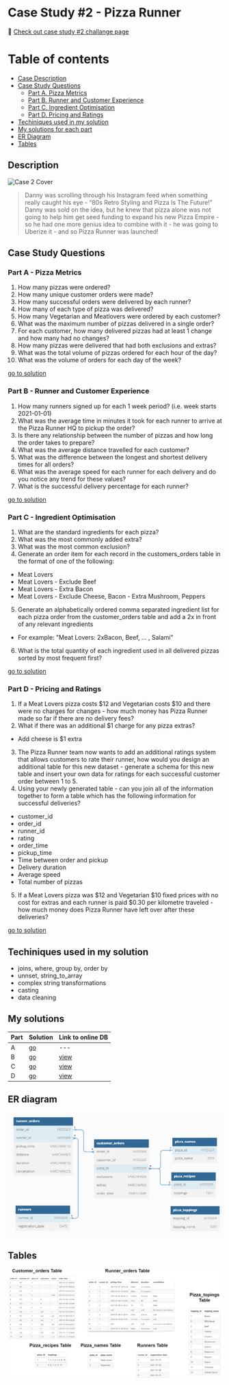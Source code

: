 # Case Study #2 - Pizza Runner
:mag_right: [Check out case study #2 challange page](https://8weeksqlchallenge.com/case-study-2/)

# Table of contents
- [Case Description](https://github.com/jmaynard-n/sql-8week-challenge/blob/main/case%20%232/case%20%232%20README.md#description)
- [Case Study Questions](https://github.com/jmaynard-n/sql-8week-challenge/blob/main/case%20%232/case%20%232%20README.md#case-study-questions)
  - [Part A. Pizza Metrics](https://github.com/jmaynard-n/sql-8week-challenge/blob/main/case%20%232/case%20%232%20README.md#part-a---pizza-metrics)
  - [Part B. Runner and Customer Experience](https://github.com/jmaynard-n/sql-8week-challenge/blob/main/case%20%232/case%20%232%20README.md#part-b---runner-and-customer-experience)
  - [Part C. Ingredient Optimisation](https://github.com/jmaynard-n/sql-8week-challenge/blob/main/case%20%232/case%20%232%20README.md#part-c---ingredient-optimisation)
  - [Part D. Pricing and Ratings](https://github.com/jmaynard-n/sql-8week-challenge/blob/main/case%20%232/case%20%232%20README.md#part-d---pricing-and-ratings)
- [Techiniques used in my solution](https://github.com/jmaynard-n/sql-8week-challenge/blob/main/case%20%232/case%20%232%20README.md#techiniques-used-in-my-solution)
- [My solutions for each part](https://github.com/jmaynard-n/sql-8week-challenge/blob/main/case%20%232/case%20%232%20README.md#my-solutions)
- [ER Diagram](https://github.com/jmaynard-n/sql-8week-challenge/blob/main/case%20%232/case%20%232%20README.md#er-diagram)
- [Tables](https://github.com/jmaynard-n/sql-8week-challenge/blob/main/case%20%232/case%20%232%20README.md#tables)

## Description 
![Case 2 Cover](https://8weeksqlchallenge.com/images/case-study-designs/2.png) 
> Danny was scrolling through his Instagram feed when something really caught his eye - “80s Retro Styling and Pizza Is The Future!”
> Danny was sold on the idea, but he knew that pizza alone was not going to help him get seed funding to expand his new Pizza Empire - so he had one more 
> genius idea to combine with it - he was going to Uberize it - and so Pizza Runner was launched!

## Case Study Questions

### Part A - Pizza Metrics
1. How many pizzas were ordered?
2. How many unique customer orders were made?
3. How many successful orders were delivered by each runner?
4. How many of each type of pizza was delivered?
5. How many Vegetarian and Meatlovers were ordered by each customer?
6. What was the maximum number of pizzas delivered in a single order?
7. For each customer, how many delivered pizzas had at least 1 change and how many had no changes?
8. How many pizzas were delivered that had both exclusions and extras?
9. What was the total volume of pizzas ordered for each hour of the day?
10. What was the volume of orders for each day of the week?

[go to solution](https://github.com/jmaynard-n/sql-8week-challenge/blob/main/case%20%232/Part%20A/Results%20Part%20A.md)

### Part B - Runner and Customer Experience
1. How many runners signed up for each 1 week period? (i.e. week starts 2021-01-01)
2. What was the average time in minutes it took for each runner to arrive at the Pizza Runner HQ to pickup the order?
3. Is there any relationship between the number of pizzas and how long the order takes to prepare?
4. What was the average distance travelled for each customer?
5. What was the difference between the longest and shortest delivery times for all orders?
6. What was the average speed for each runner for each delivery and do you notice any trend for these values?
7. What is the successful delivery percentage for each runner?

[go to solution](https://github.com/jmaynard-n/sql-8week-challenge/blob/main/case%20%232/Part%20B/Results%20Part%20B.md)

### Part C - Ingredient Optimisation
1. What are the standard ingredients for each pizza?
2. What was the most commonly added extra?
3. What was the most common exclusion?
4. Generate an order item for each record in the customers_orders table in the format of one of the following:
- Meat Lovers
- Meat Lovers - Exclude Beef
- Meat Lovers - Extra Bacon
- Meat Lovers - Exclude Cheese, Bacon - Extra Mushroom, Peppers
5. Generate an alphabetically ordered comma separated ingredient list for each pizza order from the customer_orders table and add a 2x in front of any relevant ingredients
- For example: "Meat Lovers: 2xBacon, Beef, ... , Salami"
6. What is the total quantity of each ingredient used in all delivered pizzas sorted by most frequent first?

[go to solution](https://github.com/jmaynard-n/sql-8week-challenge/blob/main/case%20%232/Part%20C/PartC%20Results.md)

### Part D - Pricing and Ratings
1. If a Meat Lovers pizza costs $12 and Vegetarian costs $10 and there were no charges 
for changes - how much money has Pizza Runner made so far if there are no delivery fees?
2. What if there was an additional $1 charge for any pizza extras?
- Add cheese is $1 extra
3. The Pizza Runner team now wants to add an additional ratings system that allows customers to rate their runner, 
how would you design an additional table for this new dataset - generate a schema for this new table and insert 
your own data for ratings for each successful customer order between 1 to 5.
4. Using your newly generated table - can you join all of the information together to form a table which has the following information for successful deliveries?
  - customer_id
  - order_id
  - runner_id
  - rating
  - order_time
  - pickup_time
  - Time between order and pickup
  - Delivery duration
  - Average speed
  - Total number of pizzas
5. If a Meat Lovers pizza was $12 and Vegetarian $10 fixed prices with no cost for extras and each runner is paid $0.30 per
kilometre traveled - how much money does Pizza Runner have left over after these deliveries?

[go to solution](https://github.com/jmaynard-n/sql-8week-challenge/blob/main/case%20%232/Part%20D/Part%20D%20Results.md) 

## Techiniques used in my solution
- joins, where, group by, order by
- unnset, string_to_array
- complex string transformations
- casting
- data cleaning

## My solutions
Part | Solution | Link to online DB |
--- | --- | --- |
A | [go](https://github.com/jmaynard-n/sql-8week-challenge/blob/main/case%20%232/Part%20A/Results%20Part%20A.md) | --- |
B | [go](https://github.com/jmaynard-n/sql-8week-challenge/blob/main/case%20%232/Part%20B/Results%20Part%20B.md) | [view](https://www.db-fiddle.com/f/7VcQKQwsS3CTkGRFG7vu98/1016) |
C | [go](https://github.com/jmaynard-n/sql-8week-challenge/blob/main/case%20%232/Part%20C/PartC%20Results.md) | [view](https://www.db-fiddle.com/f/7VcQKQwsS3CTkGRFG7vu98/1016) |
D | [go](https://github.com/jmaynard-n/sql-8week-challenge/blob/main/case%20%232/Part%20D/Part%20D%20Results.md) | [view](https://www.db-fiddle.com/f/7VcQKQwsS3CTkGRFG7vu98/1016) |

## ER diagram 
![image](https://github.com/jmaynard-n/sql-8week-challenge/blob/main/case%20%232/ER%20Pizza%20runner.png)

## Tables 
![image](https://github.com/jmaynard-n/sql-8week-challenge/blob/main/case%20%232/tables.png)
